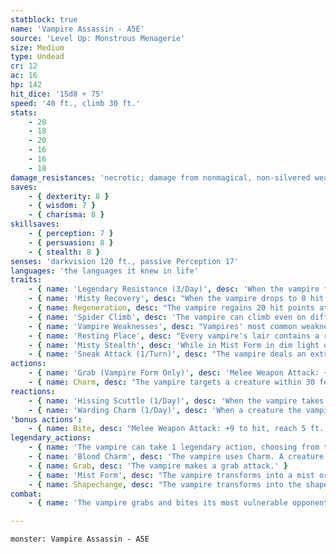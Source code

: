 ```yaml
---
statblock: true
name: 'Vampire Assassin - A5E'
source: 'Level Up: Monstrous Menagerie'
size: Medium
type: Undead
cr: 12
ac: 16
hp: 142
hit_dice: '15d8 + 75'
speed: '40 ft., climb 30 ft.'
stats:
    - 20
    - 18
    - 20
    - 16
    - 16
    - 18
damage_resistances: 'necrotic; damage from nonmagical, non-silvered weapons'
saves:
    - { dexterity: 8 }
    - { wisdom: 7 }
    - { charisma: 8 }
skillsaves:
    - { perception: 7 }
    - { persuasion: 8 }
    - { stealth: 8 }
senses: 'darkvision 120 ft., passive Perception 17'
languages: 'the languages it knew in life'
traits:
    - { name: 'Legendary Resistance (3/Day)', desc: 'When the vampire fails a saving throw, it can choose to succeed instead. When it does so, it visibly grows older. Its original appearance is restored when it finishes a long rest.' }
    - { name: 'Misty Recovery', desc: "When the vampire drops to 0 hit points, instead of falling unconscious, it turns into mist as if it had used the Mist Form legendary action. It can't revert to its vampire form, and it must reach its resting place within 2 hours or be destroyed. Once in its resting place, it reverts to vampire form and is paralyzed for 1 hour, at which time it regains 1 hit point. While paralyzed in this way, it can be destroyed by fire damage, radiant damage, damage from a magical weapon, or a wooden stake driven through the heart, but it is otherwise immune to damage." }
    - { name: Regeneration, desc: "The vampire regains 20 hit points at the start of its turn if it has at least 1 hit point and hasn't taken radiant damage since its last turn." }
    - { name: 'Spider Climb', desc: 'The vampire can climb even on difficult surfaces and upside down on ceilings.' }
    - { name: 'Vampire Weaknesses', desc: "Vampires' most common weaknesses are sunlight and running water. When the vampire ends its turn in contact with one of its weaknesses (such as being bathed in sunlight or running water), it takes 20 radiant damage. While in contact with its weakness, it can't use its Regeneration trait or its Mist Form or Shapechange actions." }
    - { name: 'Resting Place', desc: "Every vampire's lair contains a resting place, usually a coffin or sarcophagus, where the vampire must rest for at least an hour each day to recuperate its powers. This resting place is sprinkled with soil from its mortal homeland. If this soil is scattered or is subjected to a bless, hallow, or similar spell, the vampire is destroyed when reduced to 0 hit points." }
    - { name: 'Misty Stealth', desc: 'While in Mist Form in dim light or darkness, the vampire is invisible.' }
    - { name: 'Sneak Attack (1/Turn)', desc: "The vampire deals an extra 10 (3d6) damage when it hits with a weapon attack while it has advantage on the attack, or when its target is within 5 feet of an ally of the vampire while the vampire doesn't have disadvantage on the attack." }
actions:
    - { name: 'Grab (Vampire Form Only)', desc: 'Melee Weapon Attack: +9 to hit, reach 5 ft., one target. Hit: 14 (2d8 + 5) bludgeoning damage plus 4 (1d8) necrotic damage. The target is grappled (escape DC 17) and restrained while grappled in this way.' }
    - { name: Charm, desc: "The vampire targets a creature within 30 feet, forcing it to make a DC 16 Wisdom saving throw. On a failure, the target is charmed by the vampire for 24 hours. While charmed it regards the vampire as a trusted friend and is a willing target for the vampire's bite. The target repeats the saving throw each time it takes damage, ending the effect on itself on a success. If the target's saving throw is successful or the effect ends for it, it is immune to this vampire's Charm for 24 hours." }
reactions:
    - { name: 'Hissing Scuttle (1/Day)', desc: 'When the vampire takes radiant damage, it moves up to its Speed without provoking opportunity attacks.' }
    - { name: 'Warding Charm (1/Day)', desc: 'When a creature the vampire can see targets it with a melee attack but before the attack is made, the vampire uses Charm on that creature.' }
'bonus actions':
    - { name: Bite, desc: "Melee Weapon Attack: +9 to hit, reach 5 ft., one target that is grappled, incapacitated, restrained, willing, or unaware of the vampire's presence. Hit: 10 (1d10 + 5) piercing damage plus 21 (6d6) necrotic damage. The target's hit point maximum is reduced by an amount equal to the necrotic damage dealt, and the vampire regains this number of hit points. The reduction lasts until the target finishes a long rest. If the target is reduced to 0 hit points by this attack, it dies and rises the following night as a vampire spawn in the vampire's thrall. Before the target first rises as a vampire spawn, a bless, gentle repose, or similar spell cast on the body prevents this transformation." }
legendary_actions:
    - { name: 'The vampire can take 1 legendary action, choosing from the options below', desc: "Only one legendary action can be used at a time and only at the end of another creature's turn. It regains spent legendary actions at the start of its turn." }
    - { name: 'Blood Charm', desc: 'The vampire uses Charm. A creature makes its initial saving throw with disadvantage if the vampire has hit it with a bite attack within the last 24 hours.' }
    - { name: Grab, desc: 'The vampire makes a grab attack.' }
    - { name: 'Mist Form', desc: "The vampire transforms into a mist or back into its true form. As mist, the vampire has a flying speed of 30, can't speak, can't take actions or manipulate objects, is immune to nonmagical damage from weapons, and has advantage on saving throws and Stealth checks. It can pass through a space as narrow as 1 inch without squeezing but can't pass through water. Anything it's carrying transforms with it." }
    - { name: Shapechange, desc: "The vampire transforms into the shape of a Medium or smaller beast or back into its true form. While transformed, it has the beast's size and movement modes. It can't use reactions or legendary actions, and can't speak. Otherwise, it uses the vampire's statistics. Anything it's carrying transforms with it." }
combat:
    - { name: 'The vampire grabs and bites its most vulnerable opponent', desc: 'Once it has weakened a foe with a bite attack, the vampire uses its Blood Charm on that target. When reduced to 30 hit points or fewer, the vampire retreats in animal or mist form through well-prepared escape routes, returning to take its revenge another day.' }

---
```

```statblock
monster: Vampire Assassin - A5E
```
